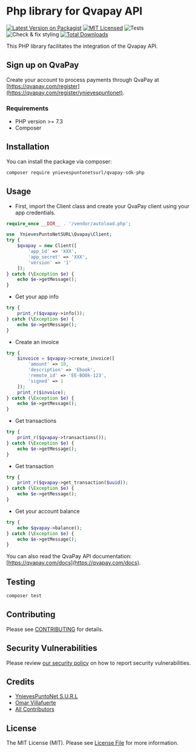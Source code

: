 # Php library for Qvapay API

[![Latest Version on Packagist](https://img.shields.io/packagist/v/ynievespuntonetsurl/qvapay-sdk-php.svg?style=flat)](https://packagist.org/packages/ynievespuntonetsurl/qvapay-sdk-php)
[![MIT Licensed](https://img.shields.io/badge/license-MIT-brightgreen.svg?style=flat)](LICENSE.md)
![Tests](https://github.com/ynievespuntonetsurl/qvapay-sdk-php/workflows/Tests/badge.svg)
![Check & fix styling](https://img.shields.io/github/workflow/status/ynievespuntonetsurl/qvapay-sdk-php/Check%20&%20fix%20styling?label=code%20style)
[![Total Downloads](https://img.shields.io/packagist/dt/ynievespuntonetsurl/qvapay-sdk-php.svg?style=flat)](https://packagist.org/packages/ynievespuntonetsurl/qvapay-sdk-php)

This PHP library facilitates the integration of the Qvapay API.

## Sign up on QvaPay

Create your account to process payments through QvaPay at [https://qvapay.com/register](https://qvapay.com/register/ynievespuntonet).

### Requirements

- PHP version >= 7.3
- Composer

## Installation

You can install the package via composer:

```bash
composer require ynievespuntonetsurl/qvapay-sdk-php
```

## Usage

- First, import the Client class and create your QvaPay client using your app credentials.

```php
require_once __DIR__ . '/vendor/autoload.php';

use  YnievesPuntoNetSURL\Qvapay\Client;
try {
    $qvapay = new Client([
        'app_id' => 'XXX', 
        'app_secret' => 'XXX',
        'version' => '1'
    ]);
} catch (\Exception $e) {
    echo $e->getMessage();
}
```

- Get your app info

```php
try {
    print_r($qvapay->info());
} catch (\Exception $e) {
    echo $e->getMessage();
}
```

- Create an invoice

```php
try {
    $invoice = $qvapay->create_invoice([
        'amount' => 10,
        'description' => 'Ebook',
        'remote_id' => 'EE-BOOk-123',
        'signed' => 1
    ]);
    print_r($invoice);
} catch (\Exception $e) {
    echo $e->getMessage();
}
```

- Get transactions

```php
try {
    print_r($qvapay->transactions());
} catch (\Exception $e) {
    echo $e->getMessage();
}
```

- Get transaction

```php
try {
    print_r($qvapay->get_transaction($uuid));
} catch (\Exception $e) {
    echo $e->getMessage();
}
```

- Get your account balance

```php
try {
    echo $qvapay->balance();
} catch (\Exception $e) {
    echo $e->getMessage();
}
```

You can also read the QvaPay API documentation: [https://qvapay.com/docs](https://qvapay.com/docs).

## Testing

```bash
composer test
```

## Contributing

Please see [CONTRIBUTING](.github/CONTRIBUTING.md) for details.

## Security Vulnerabilities

Please review [our security policy](../../security/policy) on how to report security vulnerabilities.

## Credits

- [YnievesPuntoNet S.U.R.L](https://www.ynieves.net)
- [Omar Villafuerte](https://github.com/ovillafuerte94)
- [All Contributors](../../contributors)

## License

The MIT License (MIT). Please see [License File](LICENSE.md) for more information.
